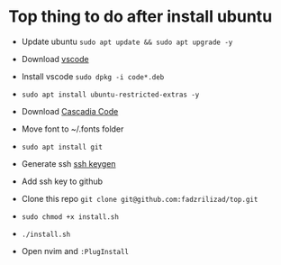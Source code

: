 # Top thing to do after install ubuntu 

* Update ubuntu `sudo apt update && sudo apt upgrade -y`

* Download [vscode](https://code.visualstudio.com/)

* Install vscode `sudo dpkg -i code*.deb`

* `sudo apt install ubuntu-restricted-extras -y` 

* Download [Cascadia Code](https://github.com/microsoft/cascadia-code/releases)

* Move font to ~/.fonts folder

* `sudo apt install git`

* Generate ssh [ssh keygen](https://docs.github.com/en/authentication/connecting-to-github-with-ssh/generating-a-new-ssh-key-and-adding-it-to-the-ssh-agent)

* Add ssh key to github

* Clone this repo `git clone git@github.com:fadzrilizad/top.git`

* `sudo chmod +x install.sh`
 
* `./install.sh`

* Open nvim and `:PlugInstall`


